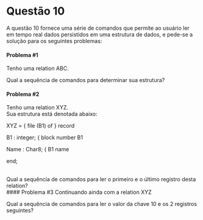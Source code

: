 # Questão 10 

A questão 10 fornece uma série de comandos que permite ao usuário ler em tempo real dados persistidos em uma estrutura de dados, e pede-se a solução para os seguintes problemas:

#### Problema #1
Tenho uma  relation ABC.

Qual a sequência de comandos para determinar sua estrutura?
<br/>
#### Problema #2

Tenho uma relation XYZ.                          
Sua estrutura está denotada abaixo:    
<p>
XYZ =  { file (B1) of } record

  B1   : integer;     { block number   B1
  
  Name : Char8;       { B1 name
  
end;  
<p>
<br/>
Qual a sequência de comandos para ler o primeiro e o último registro desta relation?
<br/>
#### Problema #3
Continuando ainda com a relation XYZ

Qual a sequência de comandos para ler o valor da chave 10 e os 2 registros seguintes?

